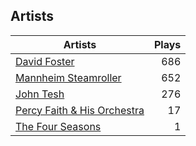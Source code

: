 ## Artists
Artists | Plays 
----- | -----: 
[David Foster](/artists/david-foster-58573) | 686
[Mannheim Steamroller](/artists/mannheim-steamroller-39605) | 652
[John Tesh](/artists/john-tesh-17592) | 276
[Percy Faith & His Orchestra](/artists/percy-faith-his-orchestra-20216) | 17
[The Four Seasons](/artists/the-four-seasons-204930) | 1

